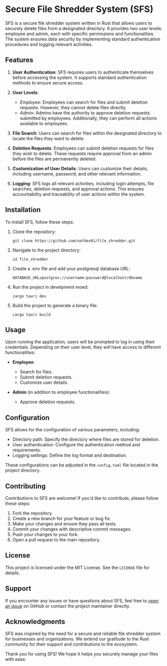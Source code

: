 # Secure File Shredder System (SFS)

SFS is a secure file shredder system written in Rust that allows users to securely delete files from a designated directory. It provides two user levels: employee and admin, each with specific permissions and functionalities. The system ensures data security by implementing standard authentication procedures and logging relevant activities.

## Features

1. **User Authentication**: SFS requires users to authenticate themselves before accessing the system. It supports standard authentication methods to ensure secure access.

2. **User Levels**:
   - *Employee*: Employees can search for files and submit deletion requests. However, they cannot delete files directly.
   - *Admin*: Admins have the authority to approve deletion requests submitted by employees. Additionally, they can perform all actions available to employees.

3. **File Search**: Users can search for files within the designated directory to locate the files they want to delete.

4. **Deletion Requests**: Employees can submit deletion requests for files they wish to delete. These requests require approval from an admin before the files are permanently deleted.

5. **Customization of User Details**: Users can customize their details, including username, password, and other relevant information.

6. **Logging**: SFS logs all relevant activities, including login attempts, file searches, deletion requests, and approval actions. This ensures accountability and traceability of user actions within the system.

## Installation

To install SFS, follow these steps:

1. Clone the repository:
   ```
   git clone https://github.com/nafdev01/file_shredder.git
   ```

2. Navigate to the project directory:
   ```
   cd file_shredder
   ```

3. Create a .env file and add your postgresql database URL:
   ```
   DATABASE_URL=postgres://username:password@localhost/dbname
   ```

4. Run the project in develpment moed:
   ```
   cargo tauri dev
   ```

5. Build the project to generate a binary file:
   ```
   cargo tauri build
   ```

## Usage

Upon running the application, users will be prompted to log in using their credentials. Depending on their user level, they will have access to different functionalities:

- **Employee**:
  - Search for files.
  - Submit deletion requests.
  - Customize user details.

- **Admin** (in addition to employee functionalities):
  - Approve deletion requests.

## Configuration

SFS allows for the configuration of various parameters, including:
- Directory path: Specify the directory where files are stored for deletion.
- User authentication: Configure the authentication method and requirements.
- Logging settings: Define the log format and destination.

These configurations can be adjusted in the `config.toml` file located in the project directory.

## Contributing

Contributions to SFS are welcome! If you'd like to contribute, please follow these steps:

1. Fork the repository.
2. Create a new branch for your feature or bug fix.
3. Make your changes and ensure they pass all tests.
4. Commit your changes with descriptive commit messages.
5. Push your changes to your fork.
6. Open a pull request to the main repository.

## License

This project is licensed under the MIT License. See the `LICENSE` file for details.

## Support

If you encounter any issues or have questions about SFS, feel free to [open an issue](https://github.com/yourusername/sfs/issues) on GitHub or contact the project maintainer directly.

## Acknowledgments

SFS was inspired by the need for a secure and reliable file shredder system for businesses and organizations. We extend our gratitude to the Rust community for their support and contributions to the ecosystem.

Thank you for using SFS! We hope it helps you securely manage your files with ease.
